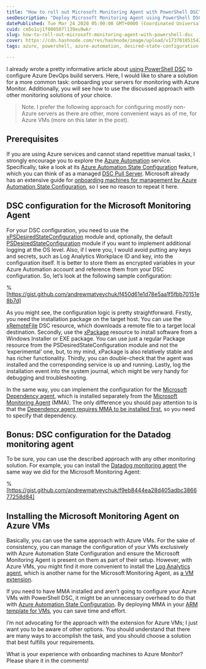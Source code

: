 ```yaml
---
title: "How to roll out Microsoft Monitoring Agent with PowerShell DSC"
seoDescription: "Deploy Microsoft Monitoring Agent using PowerShell DSC to automate server monitoring with Azure Monitor and other monitoring solutions efficiently"
datePublished: Tue Mar 24 2020 05:00:00 GMT+0000 (Coordinated Universal Time)
cuid: cm5o1uj1f000507l139eu9wkr
slug: how-to-roll-out-microsoft-monitoring-agent-with-powershell-dsc
cover: https://cdn.hashnode.com/res/hashnode/image/upload/v1737018515422/90e62c38-f44c-4bb1-b893-678f9a125797.png
tags: azure, powershell, azure-automation, desired-state-configuration

---
```


I already wrote a pretty informative article about [using PowerShell DSC](https://andrewmatveychuk.com/how-to-run-azure-devops-self-hosted-agents-effectively) to configure Azure DevOps build servers. Here, I would like to share a solution for a more common task: onboarding your servers for monitoring with Azure Monitor. Additionally, you will see how to use the discussed approach with other monitoring solutions of your choice.

> Note. I prefer the following approach for configuring mostly non-Azure servers as there are other, more convenient ways as of me, for Azure VMs (more on this later in the post).

## Prerequisites

If you are using Azure services and cannot stand repetitive manual tasks, I strongly encourage you to explore the [Azure Automation](https://docs.microsoft.com/en-us/azure/automation/) service. Specifically, take a look at its [Azure Automation State Configuration](https://docs.microsoft.com/en-us/azure/automation/automation-dsc-getting-started) feature, which you can think of as a managed [DSC Pull Server](https://docs.microsoft.com/en-us/powershell/scripting/dsc/pull-server/pullserver). Microsoft already has an extensive guide for [onboarding machines for management by Azure Automation State Configuration](https://docs.microsoft.com/en-us/azure/automation/automation-dsc-onboarding), so I see no reason to repeat it here.

## DSC configuration for the Microsoft Monitoring Agent

For your DSC configuration, you need to use the [xPSDesiredStateConfiguration](https://www.powershellgallery.com/packages/xPSDesiredStateConfiguration/) module and, optionally, the default [PSDesiredStateConfiguration](https://docs.microsoft.com/en-us/powershell/module/psdesiredstateconfiguration/) module if you want to implement additional logging at the OS level. Also, if I were you, I would avoid putting any keys and secrets, such as Log Analytics Workplace ID and key, into the configuration itself. It is better to store them as encrypted variables in your Azure Automation account and reference them from your DSC configuration. So, let’s look at the following sample configuration:

%[https://gist.github.com/andrewmatveychuk/f450d61e1d78e5aa1f5fbb70151e8b7d] 

As you might see, the configuration logic is pretty straightforward. Firstly, you need the installation package on the target host. You can use the [xRemoteFile](https://github.com/dsccommunity/xPSDesiredStateConfiguration/tree/master/source/DSCResources/DSC_xRemoteFile) DSC resource, which downloads a remote file to a target local destination. Secondly, use the [xPackage](https://github.com/dsccommunity/xPSDesiredStateConfiguration/tree/master/source/DSCResources/DSC_xPackageResource) resource to install software from a Windows Installer or EXE package. You can use just a regular Package resource from the PSDesiredStateConfiguration module and not the ‘experimental’ one, but, to my mind, xPackage is also relatively stable and has richer functionality. Thirdly, you can double-check that the agent was installed and the corresponding service is up and running. Lastly, log the installation event into the system journal, which might be very handy for debugging and troubleshooting.

In the same way, you can implement the configuration for the [Microsoft Dependency agent](https://docs.microsoft.com/en-us/azure/azure-monitor/platform/agents-overview#dependency-agent), which is installed separately from the [Microsoft Monitoring Agent](https://docs.microsoft.com/en-us/services-hub/health/mma-setup) (MMA). The only difference you should pay attention to is that the [Dependency agent requires MMA to be installed first](https://docs.microsoft.com/en-us/azure/azure-monitor/insights/vminsights-enable-overview#the-microsoft-dependency-agent), so you need to specify that dependency.

## Bonus: DSC configuration for the Datadog monitoring agent

To be sure, you can use the described approach with any other monitoring solution. For example, you can install the [Datadog monitoring agent](https://docs.datadoghq.com/agent/basic_agent_usage/windows/) the same way we did for the Microsoft Monitoring Agent:

%[https://gist.github.com/andrewmatveychuk/f9eb8444ea28d405adbc386677258d84] 

## Installing the Microsoft Monitoring Agent on Azure VMs

Basically, you can use the same approach with Azure VMs. For the sake of consistency, you can manage the configuration of your VMs exclusively with Azure Automation State Configuration and ensure the Microsoft Monitoring Agent is present on them as part of their setup. However, with Azure VMs, you might find it more convenient to install the [Log Analytics agent](https://docs.microsoft.com/en-us/azure/azure-monitor/platform/agents-overview#log-analytics-agent), which is another name for the Microsoft Monitoring Agent, as [a VM extension](https://docs.microsoft.com/en-us/azure/virtual-machines/extensions/oms-windows).

If you need to have MMA installed and aren’t going to configure your Azure VMs with PowerShell DSC, it might be an unnecessary overhead to do that with [Azure Automation State Configuration](https://docs.microsoft.com/en-us/azure/automation/automation-dsc-getting-started). By deploying MMA in your [ARM template for VMs](https://docs.microsoft.com/en-us/azure/virtual-machines/extensions/oms-windows#template-deployment), you can save time and effort.

I’m not advocating for the approach with the extension for Azure VMs; I just want you to be aware of other options. You should understand that there are many ways to accomplish the task, and you should choose a solution that best fulfills your requirements.

What is your experience with onboarding machines to Azure Monitor? Please share it in the comments!